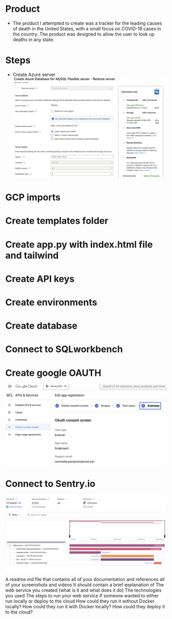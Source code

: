 # Product 
- The product I attempted to create was a tracker for the leading causes of death in the United States, with a small focus on COVID-19 cases in the country. 
The product was designed to allow the user to look up deaths in any state.

# Steps 
- Create Azure server
![](https://github.com/artisticwenny/flask_e2e_project/blob/main/docs/FlexibleServer.png)
# GCP imports
# Create templates folder
# Create app.py with index.html file and tailwind
# Create API keys
# Create environments
# Create database
# Connect to SQLworkbench
# Create google OAUTH
![](https://github.com/artisticwenny/flask_e2e_project/blob/main/docs/OAuth.png)
# Connect to Sentry.io
![](https://github.com/artisticwenny/flask_e2e_project/blob/main/docs/Sentry.io.png)



A readme.md file that contains all of your documentation and references all of your screenshots and videos
It should contain a brief explanation of
The web service you created (what is it and what does it do)
The technologies you used
The steps to run your web service if someone wanted to either run locally or deploy to the cloud
How could they run it without Docker locally?
How could they run it with Docker locally?
How could they deploy it to the cloud?
